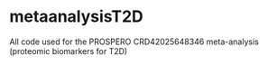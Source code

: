 # metaanalysisT2D
All code used for the PROSPERO CRD42025648346 meta-analysis (proteomic biomarkers for T2D)

